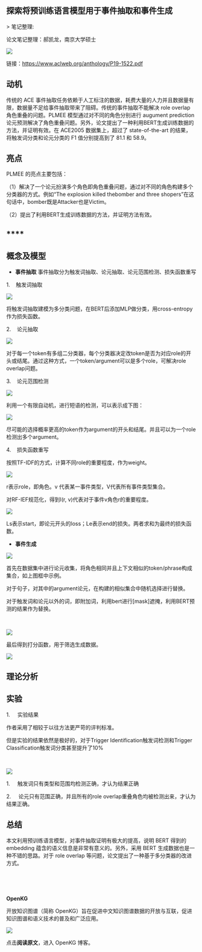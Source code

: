 
## 探索将预训练语言模型用于事件抽取和事件生成

&gt; 笔记整理: 

论文笔记整理：郝凯龙，南京大学硕士



![](img/探索将预训练语言模型用于事件抽取和事件生成.md_1.png)

链接：https://www.aclweb.org/anthology/P19-1522.pdf

## 

## **动机**

传统的 ACE 事件抽取任务依赖于人工标注的数据，耗费大量的人力并且数据量有限，数据量不足给事件抽取带来了阻碍。传统的事件抽取不能解决 role overlap 角色重叠的问题。PLMEE 模型通过对不同的角色分别进行 augument prediction 论元预测解决了角色重叠问题。另外，论文提出了一种利用BERT生成训练数据的方法，并证明有效。在 ACE2005 数据集上，超过了 state-of-the-art 的结果，将触发词分类和论元分类的 F1 值分别提高到了 81.1 和 58.9。

## 

## **亮点**

PLMEE 的亮点主要包括：

（1）解决了一个论元扮演多个角色即角色重叠问题，通过对不同的角色构建多个分类器的方式。例如“The explosion killed thebomber and three shopers”在这句话中，bomber既是Attacker也是Victim。

（2）提出了利用BERT生成训练数据的方法，并证明方法有效。

## ****

## **概念及模型**
- **事件抽取**
事件抽取分为触发词抽取、论元抽取、论元范围检测、损失函数重写

1.    触发词抽取

![](img/探索将预训练语言模型用于事件抽取和事件生成.md_2.png)

将触发词抽取建模为多分类问题，在BERT后添加MLP做分类，用cross-entropy作为损失函数。

2.    论元抽取

![](img/探索将预训练语言模型用于事件抽取和事件生成.md_3.png)

对于每一个token有多组二分类器，每个分类器决定改token是否为对应role的开头或结尾。通过这种方式，一个token/argument可以是多个role，可解决role overlap问题。

3.    论元范围检测

![](img/探索将预训练语言模型用于事件抽取和事件生成.md_4.png)

利用一个有限自动机，进行短语的检测，可以表示成下图：

![](img/探索将预训练语言模型用于事件抽取和事件生成.md_5.png)

尽可能的选择概率更高的token作为argument的开头和结尾。并且可以为一个role检测出多个argument。

4.    损失函数重写

按照TF-IDF的方式，计算不同role的重要程度，作为weight。

![](img/探索将预训练语言模型用于事件抽取和事件生成.md_6.png)

r表示role，即角色。v 代表某一事件类型，V代表所有事件类型集合。

对RF-IEF规范化，得到I(r, v)代表对于事件v角色r的重要程度。

![](img/探索将预训练语言模型用于事件抽取和事件生成.md_7.png)

Ls表示start，即论元开头的loss；Le表示end的损失。两者求和为最终的损失函数。
- **事件生成**


![](img/探索将预训练语言模型用于事件抽取和事件生成.md_8.png)

首先在数据集中进行论元收集，将角色相同并且上下文相似的token/phrase构成集合，如上图框中示例。

对于句子，对其中的argument论元，在构建的相似集合中随机选择进行替换。

对于触发词和论元以外的词，即附加词，利用bert进行[mask]遮掩，利用BERT预测的结果作为替换。

 

![](img/探索将预训练语言模型用于事件抽取和事件生成.md_9.png)

最后得到打分函数，用于筛选生成数据。

![](img/探索将预训练语言模型用于事件抽取和事件生成.md_10.png)



## **理论分析**

## **实验**

1.     实验结果

作者采用了相较于以往方法更严苛的评判标准。

但是实验的结果依然是极好的，对于Trigger Identification触发词检测和Trigger Classification触发词分类甚至提升了10%

 

![](img/探索将预训练语言模型用于事件抽取和事件生成.md_11.png)

1.     触发词只有类型和范围均检测正确，才认为结果正确

2.     论元只有范围正确，并且所有的role overlap重叠角色均被检测出来，才认为结果正确。

## 

## **总结**

本文利用预训练语言模型，对事件抽取证明有极大的提高，说明 BERT 得到的 embedding 蕴含的语义信息是非常有意义的。另外，采用 BERT 生成数据也是一种不错的思路。对于 role overlap 等问题，论文提出了一种基于多分类器的改进方式。

 

 

**OpenKG**



开放知识图谱（简称 OpenKG）旨在促进中文知识图谱数据的开放与互联，促进知识图谱和语义技术的普及和广泛应用。

![](img/探索将预训练语言模型用于事件抽取和事件生成.md_12.jpeg)

点击**阅读原文**，进入 OpenKG 博客。
